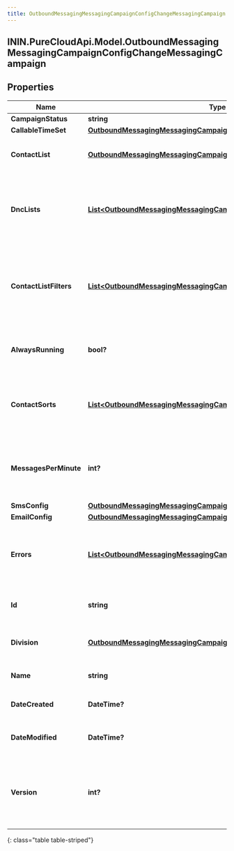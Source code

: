 ```yaml
---
title: OutboundMessagingMessagingCampaignConfigChangeMessagingCampaign
---
```

## ININ.PureCloudApi.Model.OutboundMessagingMessagingCampaignConfigChangeMessagingCampaign

## Properties

|Name | Type | Description | Notes|
|------------ | ------------- | ------------- | -------------|
| **CampaignStatus** | **string** |  | [optional] |
| **CallableTimeSet** | [**OutboundMessagingMessagingCampaignConfigChangeUriReference**](OutboundMessagingMessagingCampaignConfigChangeUriReference.html) |  | [optional] |
| **ContactList** | [**OutboundMessagingMessagingCampaignConfigChangeUriReference**](OutboundMessagingMessagingCampaignConfigChangeUriReference.html) | A UriReference for a resource | [optional] |
| **DncLists** | [**List&lt;OutboundMessagingMessagingCampaignConfigChangeUriReference&gt;**](OutboundMessagingMessagingCampaignConfigChangeUriReference.html) | The dnc lists to check before sending a message for this messaging campaign. | [optional] |
| **ContactListFilters** | [**List&lt;OutboundMessagingMessagingCampaignConfigChangeUriReference&gt;**](OutboundMessagingMessagingCampaignConfigChangeUriReference.html) | The contact list filters to check before sending a message for this messaging campaign. | [optional] |
| **AlwaysRunning** | **bool?** | Whether this messaging campaign is always running. | [optional] |
| **ContactSorts** | [**List&lt;OutboundMessagingMessagingCampaignConfigChangeContactSort&gt;**](OutboundMessagingMessagingCampaignConfigChangeContactSort.html) | The order in which to sort contacts for dialing, based on up to four columns. | [optional] |
| **MessagesPerMinute** | **int?** | How many messages this messaging campaign will send per minute. | [optional] |
| **SmsConfig** | [**OutboundMessagingMessagingCampaignConfigChangeSmsConfig**](OutboundMessagingMessagingCampaignConfigChangeSmsConfig.html) |  | [optional] |
| **EmailConfig** | [**OutboundMessagingMessagingCampaignConfigChangeEmailConfig**](OutboundMessagingMessagingCampaignConfigChangeEmailConfig.html) |  | [optional] |
| **Errors** | [**List&lt;OutboundMessagingMessagingCampaignConfigChangeErrorDetail&gt;**](OutboundMessagingMessagingCampaignConfigChangeErrorDetail.html) | A list of current error conditions associated with this messaging campaign | [optional] |
| **Id** | **string** | The globally unique identifier for the object. | [optional] |
| **Division** | [**OutboundMessagingMessagingCampaignConfigChangeUriReference**](OutboundMessagingMessagingCampaignConfigChangeUriReference.html) | A UriReference for a resource | [optional] |
| **Name** | **string** | The UI-visible name of the object | [optional] |
| **DateCreated** | **DateTime?** | Creation time of the entity | [optional] |
| **DateModified** | **DateTime?** | Last modified time of the entity | [optional] |
| **Version** | **int?** | Required for updates, must match the version number of the most recent update | [optional] |
{: class="table table-striped"}


